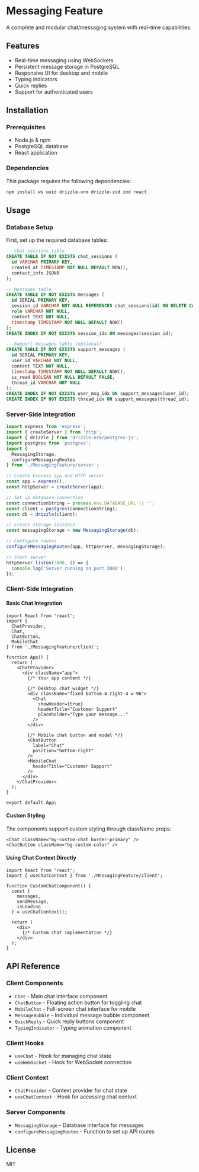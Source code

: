 # Messaging Feature

A complete and modular chat/messaging system with real-time capabilities.

## Features

- Real-time messaging using WebSockets
- Persistent message storage in PostgreSQL
- Responsive UI for desktop and mobile
- Typing indicators
- Quick replies
- Support for authenticated users

## Installation

### Prerequisites

- Node.js & npm
- PostgreSQL database
- React application

### Dependencies

This package requires the following dependencies:

```bash
npm install ws uuid drizzle-orm drizzle-zod zod react
```

## Usage

### Database Setup

First, set up the required database tables:

```sql
-- Chat sessions table
CREATE TABLE IF NOT EXISTS chat_sessions (
  id VARCHAR PRIMARY KEY,
  created_at TIMESTAMP NOT NULL DEFAULT NOW(),
  contact_info JSONB
);

-- Messages table
CREATE TABLE IF NOT EXISTS messages (
  id SERIAL PRIMARY KEY,
  session_id VARCHAR NOT NULL REFERENCES chat_sessions(id) ON DELETE CASCADE,
  role VARCHAR NOT NULL,
  content TEXT NOT NULL,
  timestamp TIMESTAMP NOT NULL DEFAULT NOW()
);
CREATE INDEX IF NOT EXISTS session_idx ON messages(session_id);

-- Support messages table (optional)
CREATE TABLE IF NOT EXISTS support_messages (
  id SERIAL PRIMARY KEY,
  user_id VARCHAR NOT NULL,
  content TEXT NOT NULL,
  timestamp TIMESTAMP NOT NULL DEFAULT NOW(),
  is_read BOOLEAN NOT NULL DEFAULT FALSE,
  thread_id VARCHAR NOT NULL
);
CREATE INDEX IF NOT EXISTS user_msg_idx ON support_messages(user_id);
CREATE INDEX IF NOT EXISTS thread_idx ON support_messages(thread_id);
```

### Server-Side Integration

```typescript
import express from 'express';
import { createServer } from 'http';
import { drizzle } from 'drizzle-orm/postgres-js';
import postgres from 'postgres';
import { 
  MessagingStorage, 
  configureMessagingRoutes 
} from './MessagingFeature/server';

// Create Express app and HTTP server
const app = express();
const httpServer = createServer(app);

// Set up database connection
const connectionString = process.env.DATABASE_URL || '';
const client = postgres(connectionString);
const db = drizzle(client);

// Create storage instance
const messagingStorage = new MessagingStorage(db);

// Configure routes
configureMessagingRoutes(app, httpServer, messagingStorage);

// Start server
httpServer.listen(3000, () => {
  console.log('Server running on port 3000');
});
```

### Client-Side Integration

#### Basic Chat Integration

```tsx
import React from 'react';
import { 
  ChatProvider, 
  Chat, 
  ChatButton,
  MobileChat 
} from './MessagingFeature/client';

function App() {
  return (
    <ChatProvider>
      <div className="app">
        {/* Your app content */}
        
        {/* Desktop chat widget */}
        <div className="fixed bottom-4 right-4 w-96">
          <Chat 
            showHeader={true}
            headerTitle="Customer Support"
            placeholder="Type your message..."
          />
        </div>
        
        {/* Mobile chat button and modal */}
        <ChatButton 
          label="Chat"
          position="bottom-right"
        />
        <MobileChat 
          headerTitle="Customer Support"
        />
      </div>
    </ChatProvider>
  );
}

export default App;
```

#### Custom Styling

The components support custom styling through className props:

```tsx
<Chat className="my-custom-chat border-primary" />
<ChatButton className="bg-custom-color" />
```

#### Using Chat Context Directly

```tsx
import React from 'react';
import { useChatContext } from './MessagingFeature/client';

function CustomChatComponent() {
  const { 
    messages, 
    sendMessage, 
    isLoading 
  } = useChatContext();
  
  return (
    <div>
      {/* Custom chat implementation */}
    </div>
  );
}
```

## API Reference

### Client Components

- `Chat` - Main chat interface component
- `ChatButton` - Floating action button for toggling chat
- `MobileChat` - Full-screen chat interface for mobile
- `MessageBubble` - Individual message bubble component
- `QuickReply` - Quick reply buttons component
- `TypingIndicator` - Typing animation component

### Client Hooks

- `useChat` - Hook for managing chat state
- `useWebSocket` - Hook for WebSocket connection

### Client Context

- `ChatProvider` - Context provider for chat state
- `useChatContext` - Hook for accessing chat context

### Server Components

- `MessagingStorage` - Database interface for messages
- `configureMessagingRoutes` - Function to set up API routes

## License

MIT